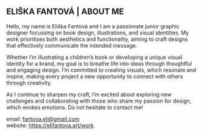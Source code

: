 ## ELIŠKA FANTOVÁ | ABOUT ME

Hello, my name is Eliška Fantová and I am a passionate junior graphic designer focussing on book design, illustrations, and visual identities. My work prioritises both aesthetics and functionality, aiming to craft designs that effectively communicate the intended message.

Whether I’m illustrating a children’s book or developing a unique visual identity for a brand, my goal is to breathe life into ideas through thoughtful and engaging design. I’m committed to creating visuals, which resonate and inspire, making every project a new opportunity to connect with others through creativity.

As I continue to sharpen my craft, I’m excited about exploring new challenges and collaborating with those who share my passion for design, which evokes emotions. Do not hesitate to contact me!

email: fantova.eli@gmail.com                                                                                 
website: https://elifantova.art/work                              

